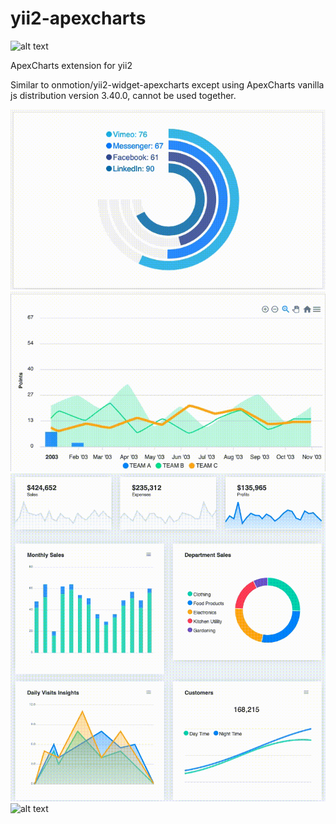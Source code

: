 # yii2-apexcharts
![alt text](https://img.shields.io/badge/Licence-MIT-blue "Licence Badge")

ApexCharts extension for yii2

Similar to onmotion/yii2-widget-apexcharts except using ApexCharts vanilla js distribution version 3.40.0, cannot be used together.

![alt text](/docs/img/AngleCircle.gif "Angle Circle")
![alt text](/docs/img/LineColumnArea.gif "Line Column Area")
![alt text](/docs/img/ModernDash.gif "Modern Dashboard")
![alt text](/docs/img/DarkDash.gif "Dark Dashboard")

